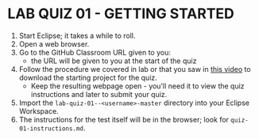 # LAB QUIZ 01 - GETTING STARTED

1. Start Eclipse; it takes a while to roll.
1. Open a web browser.
1. Go to the GitHub Classroom URL given to you:
   - the URL will be given to you at the start of the quiz
1. Follow the procedure we covered in lab or that you saw in [this video](https://drive.google.com/open?id=1tSUzOjyC7nFfRdFrPsv7lifdoQkDbREI) to download the starting project for the quiz.
   - Keep the resulting webpage open - you'll need it to view the quiz instructions and later to submit your quiz.
1. Import the `lab-quiz-01--<username>-master` directory into your Eclipse Workspace.
1. The instructions for the test itself will be in the browser; look for `quiz-01-instructions.md`.
